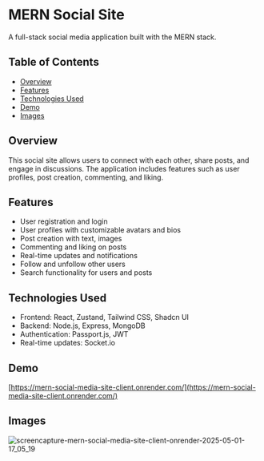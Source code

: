 # MERN Social Site

A full-stack social media application built with the MERN stack.

## Table of Contents

* [Overview](#overview)
* [Features](#features)
* [Technologies Used](#technologies-used)
* [Demo](#demo)
* [Images](#images)

## Overview

This social site allows users to connect with each other, share posts, and engage in discussions. The application includes features such as user profiles, post creation, commenting, and liking.

## Features

* User registration and login
* User profiles with customizable avatars and bios
* Post creation with text, images
* Commenting and liking on posts
* Real-time updates and notifications
* Follow and unfollow other users
* Search functionality for users and posts

## Technologies Used

* Frontend: React, Zustand, Tailwind CSS, Shadcn UI
* Backend: Node.js, Express, MongoDB
* Authentication: Passport.js, JWT
* Real-time updates: Socket.io

## Demo

[https://mern-social-media-site-client.onrender.com/](https://mern-social-media-site-client.onrender.com/)

## Images

![screencapture-mern-social-media-site-client-onrender-2025-05-01-17_05_19](https://github.com/user-attachments/assets/53ecc2aa-ee32-48c0-bcba-11d07f22a3d5)

